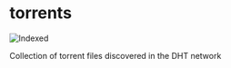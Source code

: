 torrents 
========
![Indexed](https://img.shields.io/badge/indexed-47530-blue)

Collection of torrent files discovered in the DHT network
